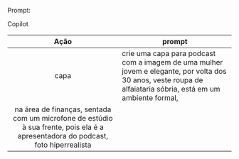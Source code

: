 Prompt:


Copilot


|   Ação   | prompt                                                                                                                                                                                                                                                                         |
| :------: | ------------------------------------------------------------------------------------------------------------------------------------------------------------|
|  capa  | crie uma capa para podcast com a imagem de uma mulher jovem e elegante, por volta dos 30 anos, veste roupa de alfaiataria sóbria, está em um ambiente formal, 
           na área de finanças, sentada com um microfone de estúdio à sua frente, pois ela é a apresentadora do podcast, foto hiperrealista |                                                      


